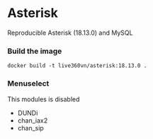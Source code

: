 # Asterisk
Reproducible Asterisk (18.13.0) and MySQL

### Build the image
```
docker build -t live360vn/asterisk:18.13.0 .
```

### Menuselect
This modules is disabled
* DUNDi
* chan_iax2
* chan_sip
